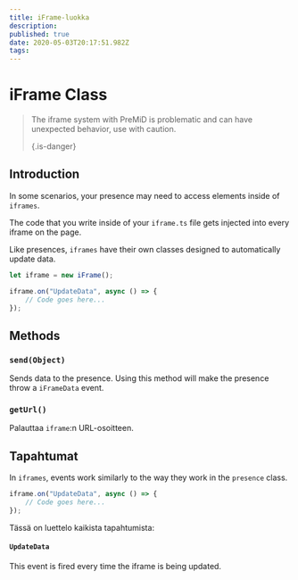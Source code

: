 ```yaml
---
title: iFrame-luokka
description:
published: true
date: 2020-05-03T20:17:51.982Z
tags:
---
```


# iFrame Class
> The iframe system with PreMiD is problematic and can have unexpected behavior, use with caution. 
> 
> {.is-danger}

## Introduction

In some scenarios, your presence may need to access elements inside of `iframes`.

The code that you write inside of your `iframe.ts` file gets injected into every iframe on the page.

Like presences, `iframes` have their own classes designed to automatically update data.

```typescript
let iframe = new iFrame();

iframe.on("UpdateData", async () => {
    // Code goes here...
});
```

## Methods

### `send(Object)`
Sends data to the presence. Using this method will make the presence throw a `iFrameData` event.

### `getUrl()`
Palauttaa `iframe`:n URL-osoitteen.

## Tapahtumat
In `iframes`, events work similarly to the way they work in the `presence` class.

```typescript
iframe.on("UpdateData", async () => {
    // Code goes here...
});
```

Tässä on luettelo kaikista tapahtumista:

#### `UpdateData`

This event is fired every time the iframe is being updated.